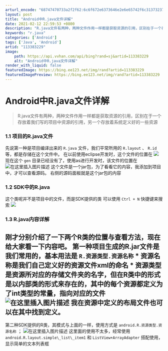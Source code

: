 ```yaml
---
arturl_encode: "68747470733a2f2f62:6c6f672e6373646e2e6e65742f6c313732373138323932312f:61727469636c652f64657461696c732f313133333833323239"
layout: post
title: "Android中R.java文件详解"
date: 2021-02-12 22:59:53 +0800
description: "R.java文件有两种，两种文件作用一样都是获取资源的引用，区别在于一个存放着我们写的项目中资源的引"
keywords: "r.java"
categories: ['Android']
tags: ['Java', 'Android']
artid: "113383229"
image:
    path: https://api.vvhan.com/api/bing?rand=sj&artid=113383229
    alt: "Android中R.java文件详解"
render_with_liquid: false
featuredImage: https://bing.ee123.net/img/rand?artid=113383229
featuredImagePreview: https://bing.ee123.net/img/rand?artid=113383229
---
```


# Android中R.java文件详解
> R.java文件有两种，两种文件作用一样都是获取资源的引用，区别在于一个存放着我们写的项目中资源的引用，另一个存放着系统定义好的一些资源
### 1.1 项目的R.java文件
先说第一种是项目编译出来的
`R.java`
文件，我们平常所用的
`R.layout`
、
`R.id`
等，都是存储在这个文件中。
在以前使用eclipse开发时，这个文件的位置在
![](https://i-blog.csdnimg.cn/blog\_migrate/4f47ed2e830c2d7f19bd7125fe550b24.png)
现在这个
`gen`
目录已经没有了，使用as进行开发时，该文件的位置在
![在这里插入图片描述](https://i-blog.csdnimg.cn/blog\_migrate/e6a598d013593e8101719506b8061f36.png#pic\_center)
这个文件是一个jar包，为了看看它的内容，我添加到项目中，才可以查看源码。
右侧的源码面板就是这个jar包的内容
### 1.2 SDK中的R.java
这个类呢并不是项目中的文件，而是SDK提供的类
可以使用
`Ctrl + N`
快捷键来搜索
![](https://i-blog.csdnimg.cn/blog\_migrate/37a4c387d3af33745852c4d666b13bfd.png)
### 1.3 R.java内容详解
刚才分别介绍了一下两个R类的位置与查看方法，现在给大家看一下内容吧。
第一种项目生成的R.jar文件是我们常用的，基本用法是
`R.资源类型.资源名称`
\* 资源名称是我们自己定义好的资源文件xml的命名
\* 资源类型是资源所对应的存储文件夹的名字，但在R类中的形式是以内部类的形式来存在的，其中的每个资源都定义为了int类型的常量，指向对应的文件
![在这里插入图片描述](https://i-blog.csdnimg.cn/blog\_migrate/6c3ba5c94288ab2ed9db1e49887b3512.png#pic\_center)
我在资源中定义的布局文件也可以在其中找到定义。
---
第二种SDK提供的R类，其模式与上面的一样，使用方式是
`android.R.资源类型.资源名称`
；
![在这里插入图片描述](https://i-blog.csdnimg.cn/blog\_migrate/835702b0088d0492eca4b4a93170ffab.png#pic\_center)
这里面的使用不太多，经常使用
`android.R.layout.simple\_list\_item1`
和
`ListView+ArrayAdapter`
搭配使用，显示简单的文本列表框
